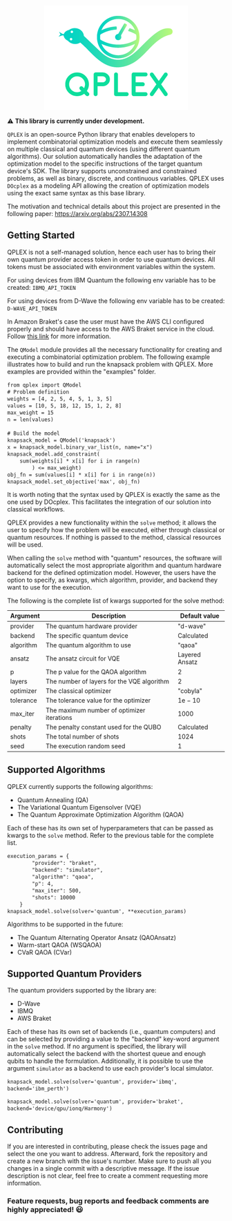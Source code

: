 <p align="center">
  <img src="assets/QPLEX_logo.png?raw=true" alt="QPLEX"/>
</p>

⚠️ **This library is currently under development.**

`QPLEX` is an open-source Python library that enables developers to implement combinatorial optimization models and execute them seamlessly on multiple classical and quantum devices (using different quantum algorithms). Our solution automatically handles the adaptation of the optimization model to the specific instructions of the target quantum device's SDK. The library supports unconstrained and constrained problems, as well as binary, discrete, and continuous variables. QPLEX uses `DOcplex` as a modeling API allowing the creation of optimization models using the exact same syntax as this base library. 

The motivation and technical details about this project are presented in the following paper: https://arxiv.org/abs/2307.14308

## Getting Started

QPLEX is not a self-managed solution, hence each user has to bring their own quantum provider access token in order to use quantum devices. All tokens must be associated with environment variables within the system.

For using devices from IBM Quantum the following env variable has to be created: `IBMQ_API_TOKEN`

For using devices from D-Wave the following env variable has to be created: `D-WAVE_API_TOKEN`

In Amazon Braket's case the user must have the AWS CLI configured properly and should have access to the AWS Braket service in the cloud. Follow <a href="https://aws.amazon.com/braket/getting-started/" target="_blank">this link</a> for more information.

The `QModel` module provides all the necessary functionality for creating and executing a combinatorial optimization problem. The following example illustrates how to build and run the knapsack problem with QPLEX. More examples are provided within the "examples" folder.

```python3
from qplex import QModel
# Problem definition
weights = [4, 2, 5, 4, 5, 1, 3, 5]
values = [10, 5, 18, 12, 15, 1, 2, 8]
max_weight = 15
n = len(values)

# Build the model
knapsack_model = QModel('knapsack')
x = knapsack_model.binary_var_list(n, name="x")
knapsack_model.add_constraint(
    sum(weights[i] * x[i] for i in range(n)
        ) <= max_weight)
obj_fn = sum(values[i] * x[i] for i in range(n))
knapsack_model.set_objective('max', obj_fn)
```
It is worth noting that the syntax used by QPLEX is exactly the same as the one used by DOcplex. This facilitates the integration of our solution into classical workflows.

QPLEX provides a new functionality within the `solve` method; it allows the user to specify how the problem will be executed, either through classical or quantum resources. If nothing is passed to the method, classical resources will be used. 

When calling the `solve` method with "quantum" resources, the software will automatically select the most appropriate algorithm and quantum hardware backend for the defined optimization model. However, the users have the option to specify, as kwargs, which algorithm, provider, and backend they want to use for the execution.

The following is the complete list of kwargs supported for the solve method:

| Argument  | Description                                | Default value  |
|-----------|--------------------------------------------|----------------|
| provider  | The quantum hardware provider              | "d-wave"       |
| backend   | The specific quantum device                | Calculated     |
| algorithm | The quantum algorithm to use               | "qaoa"         |
| ansatz    | The ansatz circuit for VQE                 | Layered Ansatz |
| p         | The p value for the QAOA algorithm         | 2              |
| layers    | The number of layers for the VQE algorithm | 2              |
| optimizer | The classical optimizer                    | "cobyla"       |
| tolerance | The tolerance value for the optimizer      | 1e − 10        |
| max_iter  | The maximum number of optimizer iterations | 1000           |
| penalty   | The penalty constant used for the QUBO     | Calculated     |
| shots     | The total number of shots                  | 1024           |
| seed      | The execution random seed                  | 1              |

## Supported Algorithms

QPLEX currently supports the following algorithms:

- Quantum Annealing (QA)
- The Variational Quantum Eigensolver (VQE)
- The Quantum Approximate Optimization Algorithm (QAOA)

Each of these has its own set of hyperparameters that can be passed as kwargs to the `solve` method. Refer to the previous table for the complete list.

```python3
execution_params = {
        "provider": "braket",
        "backend": "simulator",
        "algorithm": "qaoa",
        "p": 4,
        "max_iter": 500,
        "shots": 10000
    }
knapsack_model.solve(solver='quantum', **execution_params)
```

Algorithms to be supported in the future:
- The Quantum Alternating Operator Ansatz (QAOAnsatz)
- Warm-start QAOA (WSQAOA)
- CVaR QAOA (CVar)

## Supported Quantum Providers

The quantum providers supported by the library are:
- D-Wave
- IBMQ
- AWS Braket

Each of these has its own set of backends (i.e., quantum computers) and can be selected by providing a value to the "backend" key-word argument in the `solve` method. If no argument is specified, the library will automatically select the backend with the shortest queue and enough qubits to handle the formulation. Additionally, it is possible to use the argument `simulator` as a backend to use each provider's local simulator.

```python3
knapsack_model.solve(solver='quantum', provider='ibmq', backend='ibm_perth')
```

```python3
knapsack_model.solve(solver='quantum', provider='braket', backend='device/qpu/ionq/Harmony')
```

## Contributing

If you are interested in contributing, please check the issues page and select the one you want to address. Afterward, fork the repository and create a new branch with the issue's number. Make sure to push all you changes in a single commit with a descriptive message. If the issue description is not clear, feel free to create a comment requesting more information.

### Feature requests, bug reports and feedback comments are highly appreciated! 😃
